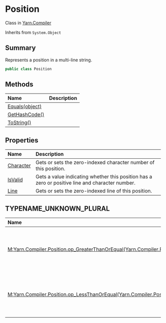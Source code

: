 # Position

Class in [Yarn.Compiler](/docs/api/csharp/yarn.compiler.md)

Inherits from `System.Object`

## Summary


Represents a position in a multi-line string.


```csharp
public class Position
```

## Methods

|Name|Description|
|:---|:---|
|[Equals(object)](/docs/api/csharp/yarn.compiler.position.equals.md)||
|[GetHashCode()](/docs/api/csharp/yarn.compiler.position.gethashcode.md)||
|[ToString()](/docs/api/csharp/yarn.compiler.position.tostring.md)||

## Properties

|Name|Description|
|:---|:---|
|[Character](/docs/api/csharp/yarn.compiler.position.character.md)|Gets or sets the zero-indexed character number of this position.|
|[IsValid](/docs/api/csharp/yarn.compiler.position.isvalid.md)|Gets a value indicating whether this position has a zero or positive line and character number.|
|[Line](/docs/api/csharp/yarn.compiler.position.line.md)|Gets or sets the zero-indexed line of this position.|

## TYPENAME_UNKNOWN_PLURAL

|Name|Description|
|:---|:---|
|[M:Yarn.Compiler.Position.op_GreaterThanOrEqual(Yarn.Compiler.Position,Yarn.Compiler.Position)](/docs/api/csharp/yarn.compiler.position.op_greaterthanorequal.md)|Compares two positions and returns true if  `a`  is equal to or after  `b` .|
|[M:Yarn.Compiler.Position.op_LessThanOrEqual(Yarn.Compiler.Position,Yarn.Compiler.Position)](/docs/api/csharp/yarn.compiler.position.op_lessthanorequal.md)|Compares two positions and returns true if  `a`  is equal to or before  `b` .|

